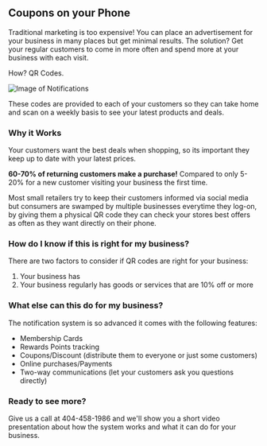 ## Coupons on your Phone

Traditional marketing is too expensive! You can place an advertisement for your business in many places but get minimal results. The solution? Get your regular customers to come in more often and spend more at your business with each visit.

How? QR Codes. 

![Image of Notifications](https://i.imgur.com/bz3rgDK.png)

These codes are provided to each of your customers so they can take home and scan on a weekly basis to see your latest products and deals.

### Why it Works

Your customers want the best deals when shopping, so its important they keep up to date with your latest prices. 

**60-70% of returning customers make a purchase!** Compared to only 5-20% for a new customer visiting your business the first time.

Most small retailers try to keep their customers informed via social media but consumers are swamped by multiple businesses everytime they log-on, by giving them a physical QR code they can check your stores best offers as often as they want directly on their phone.

### How do I know if this is right for my business?

There are two factors to consider if QR codes are right for your business: 

1. Your business has 
2. Your business regularly has goods or services that are 10% off or more

### What else can this do for my business?

The notification system is so advanced it comes with the following features:
- Membership Cards
- Rewards Points tracking
- Coupons/Discount (distribute them to everyone or just some customers)
- Online purchases/Payments
- Two-way communications (let your customers ask you questions directly)

### Ready to see more?

Give us a call at 404-458-1986 and we'll show you a short video presentation about how the system works and what it can do for your business.
